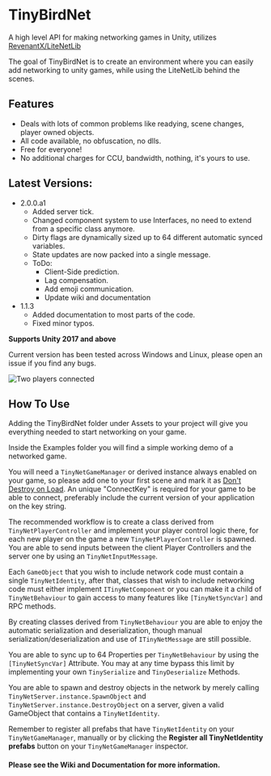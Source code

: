 # TinyBirdNet
A high level API for making networking games in Unity, utilizes [RevenantX/LiteNetLib](https://github.com/RevenantX/LiteNetLib)

The goal of TinyBirdNet is to create an environment where you can easily add networking to unity games, while using the LiteNetLib behind the scenes.

## Features
- Deals with lots of common problems like readying, scene changes, player owned objects.
- All code available, no obfuscation, no dlls.
- Free for everyone!
- No additional charges for CCU, bandwidth, nothing, it's yours to use.

## Latest Versions:
- 2.0.0.a1
	- Added server tick.
	- Changed component system to use Interfaces, no need to extend from a specific class anymore.
	- Dirty flags are dynamically sized up to 64 different automatic synced variables.
	- State updates are now packed into a single message.
	- ToDo:
		- Client-Side prediction.
		- Lag compensation.
		- Add emoji communication.
		- Update wiki and documentation
- 1.1.3
	- Added documentation to most parts of the code.
	- Fixed minor typos.

**Supports Unity 2017 and above**

Current version has been tested across Windows and Linux, please open an issue if you find any bugs.

![Two players connected](https://i.imgur.com/pQJhZEd.png)


## How To Use

Adding the TinyBirdNet folder under Assets to your project will give you everything needed to start networking on your game.

Inside the Examples folder you will find a simple working demo of a networked game.

You will need a `TinyNetGameManager` or derived instance always enabled on your game, so please add one to your first scene and mark it as [Don't Destroy on Load](https://docs.unity3d.com/ScriptReference/Object.DontDestroyOnLoad.html).
An unique "ConnectKey" is required for your game to be able to connect, preferably include the current version of your application on the key string.

The recommended workflow is to create a class derived from `TinyNetPlayerController` and implement your player control logic there, for each new player on the game a new `TinyNetPlayerController` is spawned. You are able to send inputs between the client Player Controllers and the server one by using an `TinyNetInputMessage`.

Each `GameObject` that you wish to include network code must contain a single `TinyNetIdentity`, after that, classes that wish to include networking code must either implement `ITinyNetComponent` or you can make it a child of `TinyNetBehaviour` to gain access to many features like `[TinyNetSyncVar]` and RPC methods.

By creating classes derived from `TinyNetBehaviour` you are able to enjoy the automatic serialization and deserialization, though manual serialization/deserialization and use of `ITinyNetMessage` are still possible.

You are able to sync up to 64 Properties per `TinyNetBehaviour` by using the `[TinyNetSyncVar]` Attribute.
You may at any time bypass this limit by implementing your own `TinySerialize` and `TinyDeserialize` Methods.

You are able to spawn and destroy objects in the network by merely calling `TinyNetServer.instance.SpawnObject` and `TinyNetServer.instance.DestroyObject` on a server, given a valid GameObject that contains a `TinyNetIdentity`.

Remember to register all prefabs that have `TinyNetIdentity` on your `TinyNetGameManager`, manually or by clicking the __Register all TinyNetIdentity prefabs__ button on your `TinyNetGameManager` inspector.


#### Please see the Wiki and Documentation for more information.
